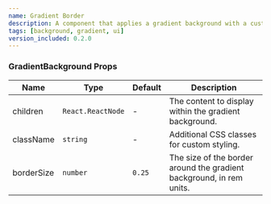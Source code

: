 ```yaml
---
name: Gradient Border
description: A component that applies a gradient background with a customizable border size to its children. The gradient background has hover effects and can be styled with additional classes.
tags: [background, gradient, ui]
version_included: 0.2.0
---
```


### GradientBackground Props

| Name       | Type              | Default | Description                                                          |
| ---------- | ----------------- | ------- | -------------------------------------------------------------------- |
| children   | `React.ReactNode` | -       | The content to display within the gradient background.               |
| className  | `string`          | -       | Additional CSS classes for custom styling.                           |
| borderSize | `number`          | `0.25`  | The size of the border around the gradient background, in rem units. |
